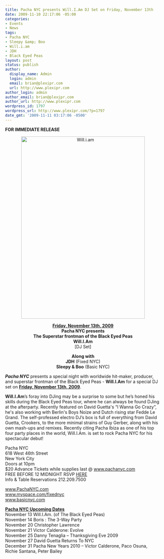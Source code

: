 ```yaml
---
title: Pacha NYC presents Will.I.Am DJ Set on Friday, November 13th
date: 2009-11-10 22:17:06 -05:00
categories:
- Events
- News
tags:
- Pacha NYC
- Sleepy &amp; Boo
- Will.i.am
- JDH
- Black Eyed Peas
layout: post
status: publish
author:
  display_name: Admin
  login: admin
  email: brian@plexipr.com
  url: http://www.plexipr.com
author_login: admin
author_email: brian@plexipr.com
author_url: http://www.plexipr.com
wordpress_id: 1797
wordpress_url: http://www.plexipr.com/?p=1797
date_gmt: '2009-11-11 03:17:06 -0500'
---
```


<p><strong>FOR IMMEDIATE RELEASE</strong></p>
<p style="text-align: center;">
<a href="http://www.pachanyc.com"><img class="size-full wp-image-1798 aligncenter" title="Will.i.am" src="http://www.plexipr.com/wp-content/uploads/2009/11/will.i.am_pacha.jpg" alt="Will.i.am" width="400" height="590" /></a></p>
<p style="text-align: center;">
<p style="text-align: center;"><span style="text-decoration: underline;"><strong>Friday, November 13th, 2009</strong></span><br />
<strong>Pacha NYC presents</strong><br />
<strong>The Superstar frontman of the Black Eyed Peas</strong><br />
<strong>Will.I.Am</strong><br />
[DJ Set]<br />
<strong> </strong></p>
<p style="text-align: center;"><strong>Along with</strong><br />
<strong>JDH</strong> (Fixed NYC)<br />
<strong>Sleepy &amp; Boo</strong> (Basic NYC)</p>
<p><em><strong>Pacha NYC</strong></em> presents a special night with worldwide hit-maker, producer, and superstar frontman of the Black Eyed Peas - <strong>Will.I.Am</strong> for a special DJ set on <span style="text-decoration: underline;"><strong>Friday, November 13th, 2009</strong></span>.</p>
<p><strong>Will.I.Am</strong>’s foray into DJing may be a surprise to some but he’s honed his skills during the Black Eyed Peas tour, where he can always be found DJing at the afterparty. Recently featured on David Guetta's “I Wanna Go Crazy”, he's also working with Berlin's Boys Noize and Dutch rising star Fedde Le Grand. The self-professed electro DJ’s box is full of everything from David Guetta, Crookers, to the more minimal strains of Guy Gerber, along with his own mash-ups and remixes. Recently citing Pacha Ibiza as one of his top four party places in the world, Will.I.Am. is set to rock Pacha NYC for his spectacular debut!</p>
<p>Pacha NYC<br />
618 West 46th Street<br />
New York City<br />
Doors at 10pm<br />
$20 Advance Tickets while supplies last @ <a href="http://">www.pachanyc.com</a><br />
FREE BEFORE 12 MIDNIGHT RSVP <a href="http://www.pachanyc.com/guestlist_111309.html">HERE</a><br />
Info &amp; Table Reservations 212.209.7500</p>
<p><a href="http://">www.PachaNYC.com<br />
www.myspace.com/fixednyc<br />
www.basicnyc.com </a></p>
<p><span style="text-decoration: underline;"><strong>Pacha NYC Upcoming Dates</strong></span><br />
November 13 Will.I.Am. (of The Black Eyed Peas)<br />
November 14 Boris : The 3-Way Party<br />
November 20 Christopher Lawrence<br />
November 21 Victor Calderone: Evolve<br />
November 25 Danny Tenaglia – Thanksgiving Eve 2009<br />
November 27 David Guetta Returns To NYC<br />
December 31 Pacha New Years 2010 – Victor Calderone, Paco Osuna, Richie Santana, Peter Bailey</p>
